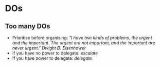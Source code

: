 # DOs

## Too many DOs

* Prioritise before organising: _"I have two kinds of problems, the urgent and the important. The urgent are not important, and the important are never urgent." Dwight D. Eisenhower_
* If you have no power to delegate: _escalate_
* If you have power to delegate: _delegate_
